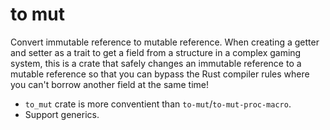 # to mut
Convert immutable reference to mutable reference.
When creating a getter and setter as a trait to get a field from a structure in a complex gaming system, this is a crate that safely changes an immutable reference to a mutable reference so that you can bypass the Rust compiler rules where you can't borrow another field at the same time!

- `to_mut` crate is more conventient than `to-mut`/`to-mut-proc-macro`.
- Support generics.
